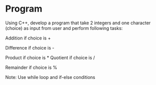 # Program
Using C++, develop a program that take 2 integers and one character (choice) as input from user and perform following tasks:

Addition if choice is +

Difference if choice is -

Product if choice is * Quotient if choice is /

Remainder if choice is %

Note: Use while loop and if-else conditions
